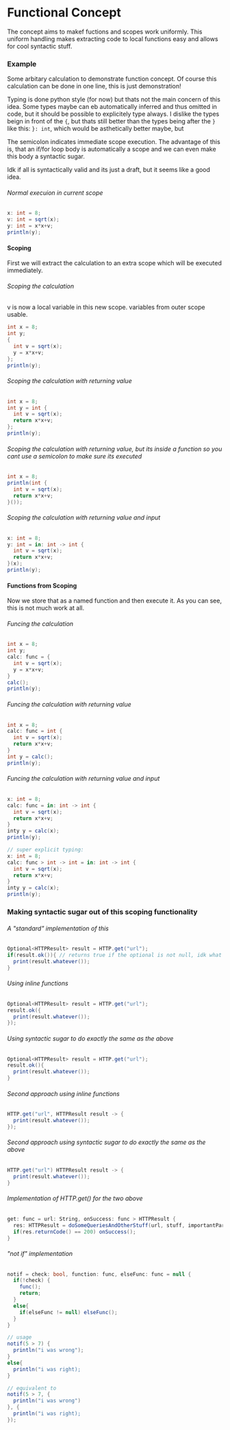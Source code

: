 # Functional Concept

The concept aims to makef fuctions and scopes work uniformly. 
This uniform handling makes extracting code to local functions easy and allows for cool syntactic stuff.

### Example
Some arbitary calculation to demonstrate function concept.
Of course this calculation can be done in one line, this is just demonstration!

Typing is done python style (for now) but thats not the main concern of this idea.
Some types maybe can eb automatically inferred and thus omitted in code, 
but it should be possible to explicitely type always. 
I dislike the types beign in front of the `{`, but thats still better than the types
being after the `}` like this: `}: int`, which would be asthetically better maybe, but 

The semicolon indicates immediate scope execution.
The advantage of this is, that an if/for loop body is automatically a scope and we can even make this body a syntactic sugar.

Idk if all is syntactically valid and its just a draft, but it seems like a good idea.

###### Normal execuion in current scope
```c#
x: int = 8;
v: int = sqrt(x);
y: int = x*x+v;
println(y);
```

#### Scoping
First we will extract the calculation to an extra scope which will be executed immediately.

###### Scoping the calculation
v is now a local variable in this new scope. variables from outer scope usable.
```c#
int x = 8;
int y;
{
  int v = sqrt(x);
  y = x*x+v;
};
println(y);
```

###### Scoping the calculation with returning value
```c#
int x = 8;
int y = int {
  int v = sqrt(x);
  return x*x+v;
};
println(y);
```

###### Scoping the calculation with returning value, but its inside a function so you cant use a semicolon to make sure its executed
```c#
int x = 8;
println(int {
  int v = sqrt(x);
  return x*x+v;
}());
```

###### Scoping the calculation with returning value and input
```c#
x: int = 8;
y: int = in: int -> int {
  int v = sqrt(x);
  return x*x+v;
}(x);
println(y);
```

#### Functions from Scoping
Now we store that as a named function and then execute it.
As you can see, this is not much work at all. 

###### Funcing the calculation
```c#
int x = 8;
int y;
calc: func = {
  int v = sqrt(x);
  y = x*x+v;
}
calc();
println(y);
```

###### Funcing the calculation with returning value
```c#
int x = 8;
calc: func = int {
  int v = sqrt(x);
  return x*x+v;
}
int y = calc();
println(y);
```

###### Funcing the calculation with returning value and input
```c#
x: int = 8;
calc: func = in: int -> int {
  int v = sqrt(x);
  return x*x+v;
}
inty y = calc(x);
println(y);

// super explicit typing:
x: int = 8;
calc: func > int -> int = in: int -> int {
  int v = sqrt(x);
  return x*x+v;
}
inty y = calc(x);
println(y);
```

### Making syntactic sugar out of this scoping functionality

###### A "standard" implementation of this
```c#
Optional<HTTPResult> result = HTTP.get("url");
if(result.ok()){ // returns true if the optional is not null, idk what the coneentional function name is
  print(result.whatever());
}
```
###### Using inline functions
```c#
Optional<HTTPResult> result = HTTP.get("url");
result.ok({
  print(result.whatever());
});
```
###### Using syntactic sugar to do exactly the same as the above
```c#
Optional<HTTPResult> result = HTTP.get("url");
result.ok(){
  print(result.whatever());
}
```

###### Second approach using inline functions
```c#
HTTP.get("url", HTTPResult result -> {
  print(result.whatever());
});
```
###### Second approach using syntactic sugar to do exactly the same as the above
```c#
HTTP.get("url") HTTPResult result -> {
  print(result.whatever());
}
```

###### Implementation of HTTP.get() for the two above
```c#
get: func = url: String, onSuccess: func > HTTPResult {
  res: HTTPResult = doSomeQueriesAndOtherStuff(url, stuff, importantParam, theObligatoryConstant);
  if(res.returnCode() == 200) onSuccess();
}
```

###### "not if" implementation
```c#
notif = check: bool, function: func, elseFunc: func = null {
  if(!check) {
    func();
    return;
  }
  else{
    if(elseFunc != null) elseFunc();
  }
}

// usage
notif(5 > 7) {
  println("i was wrong");
}
else{
  println("i was right);
}

// equivalent to
notif(5 > 7, {
  println("i was wrong")
}, {
  println("i was right);
});
```
